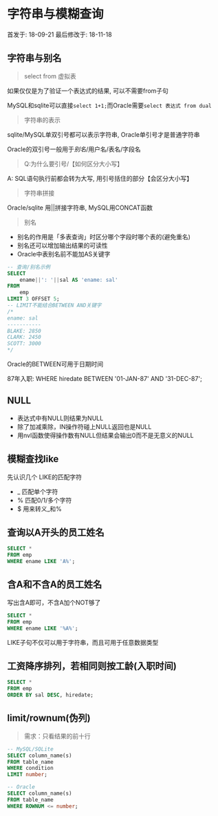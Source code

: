 # 字符串与模糊查询



首发于: 18-09-21 最后修改于: 18-11-18

## 字符串与别名

> select from 虚拟表

如果仅仅是为了验证一个表达式的结果, 可以不需要from子句

MySQL和sqlite可以直接`select 1+1;`而Oracle需要`select 表达式 from dual`

> 字符串的表示

sqlite/MySQL单双引号都可以表示字符串, Oracle单引号才是普通字符串

Oracle的双引号一般用于*别名*/用户名/表名/字段名

> Q:为什么要引号/【如何区分大小写】

A: SQL语句执行前都会转为大写, 用引号括住的部分【会区分大小写】

> 字符串拼接

Oracle/sqlite 用||拼接字符串, MySQL用CONCAT函数

> 别名

- 别名的作用是「多表查询」时区分哪个字段时哪个表的(避免重名)
- 别名还可以增加输出结果的可读性
- Oracle中表别名前不能加AS关键字

```sql
-- 查询/别名示例
SELECT
    ename||': '||sal AS 'ename: sal'
FROM
    emp
LIMIT 3 OFFSET 5;
-- LIMIT不能结合BETWEEN AND关键字
/*
ename: sal
-----------
BLAKE: 2850
CLARK: 2450
SCOTT: 3000
*/
```

Oracle的BETWEEN可用于日期时间

87年入职: WHERE hiredate BETWEEN '01-JAN-87' AND '31-DEC-87';

## NULL

- 表达式中有NULL则结果为NULL
- 除了加减乘除，IN操作符碰上NULL返回也是NULL
- 用nvl函数使得操作数有NULL但结果会输出0而不是无意义的NULL

## 模糊查找like

先认识几个 LIKE的匹配字符

- _ 匹配单个字符
- % 匹配0/1/多个字符
- $ 用来转义_和%

## 查询以A开头的员工姓名

```sql
SELECT * 
FROM emp
WHERE ename LIKE 'A%';
```

## 含A和不含A的员工姓名

写出含A即可，不含A加个NOT够了

```sql
SELECT *
FROM emp
WHERE ename LIKE '%A%';
```

LIKE子句不仅可以用于字符串，而且可用于任意数据类型

## 工资降序排列，若相同则按工龄(入职时间)

```sql
SELECT *
FROM emp
ORDER BY sal DESC, hiredate;
```

## limit/rownum(伪列)

> 需求：只看结果的前十行

```sql
-- MySQL/SQLite
SELECT column_name(s)
FROM table_name
WHERE condition
LIMIT number;
```

```sql
-- Oracle
SELECT column_name(s)
FROM table_name
WHERE ROWNUM <= number;
```